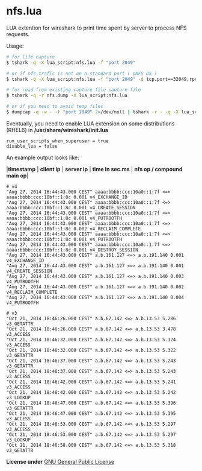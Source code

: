 nfs.lua
=============

LUA extention for wireshark to print time spent by server
to process NFS requests.

Usage:
```bash
# for life capture
$ tshark -q -X lua_script:nfs.lua -f "port 2049"

# or if nfs trafic is not on a standard port ( pNFS DS )
$ tshark -q -X lua_script:nfs.lua -f "port 2049" -d tcp.port==32049,rpc

# for read from existing capture file capture file
$ tshark -q -r nfs.dump -X lua_script:nfs.lua

# or if you need to avoid temp files
$ dumpcap -q -w - -f "port 2049" 2>/dev/null | tshark -r - -q -X lua_script:nfs.lua
```

Eventually, you need to enable LUA extension on some distributions (RHEL6) in **/usr/share/wireshark/init.lua**
```
run_user_scripts_when_superuser = true
disable_lua = false
```
An example output looks like:

|**timestamp** |  **client ip** | **server ip** | **time in sec.ms** | **nfs op / compound main op**|

```
# v4
"Aug 27, 2014 16:44:43.000 CEST" aaaa:bbbb:ccc:10a0::1:7f <=> aaaa:bbbb:ccc:10bf::1:8c 0.001 v4_EXCHANGE_ID
"Aug 27, 2014 16:44:43.000 CEST" aaaa:bbbb:ccc:10a0::1:7f <=> aaaa:bbbb:ccc:10bf::1:8c 0.001 v4_CREATE_SESSION
"Aug 27, 2014 16:44:43.000 CEST" aaaa:bbbb:ccc:10a0::1:7f <=> aaaa:bbbb:ccc:10bf::1:8c 0.001 v4_PUTROOTFH
"Aug 27, 2014 16:44:43.000 CEST" aaaa:bbbb:ccc:10a0::1:7f <=> aaaa:bbbb:ccc:10bf::1:8c 0.002 v4_RECLAIM_COMPLETE
"Aug 27, 2014 16:44:43.000 CEST" aaaa:bbbb:ccc:10a0::1:7f <=> aaaa:bbbb:ccc:10bf::1:8c 0.001 v4_PUTROOTFH
"Aug 27, 2014 16:44:43.000 CEST" aaaa:bbbb:ccc:10a0::1:7f <=> aaaa:bbbb:ccc:10bf::1:8c 0.001 v4_DESTROY_SESSION
"Aug 27, 2014 16:44:43.000 CEST" a.b.161.127 <=> a.b.191.140 0.001 v4_EXCHANGE_ID
"Aug 27, 2014 16:44:43.000 CEST" a.b.161.127 <=> a.b.191.140 0.001 v4_CREATE_SESSION
"Aug 27, 2014 16:44:43.000 CEST" a.b.161.127 <=> a.b.191.140 0.003 v4_PUTROOTFH
"Aug 27, 2014 16:44:43.000 CEST" a.b.161.127 <=> a.b.191.140 0.002 v4_RECLAIM_COMPLETE
"Aug 27, 2014 16:44:43.000 CEST" a.b.161.127 <=> a.b.191.140 0.004 v4_PUTROOTFH

# v3
"Oct 21, 2014 18:46:26.000 CEST" a.b.67.142 <=> a.b.13.53 5.286 v3_GETATTR
"Oct 21, 2014 18:46:26.000 CEST" a.b.67.142 <=> a.b.13.53 3.478 v3_ACCESS
"Oct 21, 2014 18:46:32.000 CEST" a.b.67.142 <=> a.b.13.53 5.324 v3_ACCESS
"Oct 21, 2014 18:46:32.000 CEST" a.b.67.142 <=> a.b.13.53 5.322 v3_GETATTR
"Oct 21, 2014 18:46:37.000 CEST" a.b.67.142 <=> a.b.13.53 5.243 v3_GETATTR
"Oct 21, 2014 18:46:37.000 CEST" a.b.67.142 <=> a.b.13.53 5.243 v3_ACCESS
"Oct 21, 2014 18:46:42.000 CEST" a.b.67.142 <=> a.b.13.53 5.241 v3_ACCESS
"Oct 21, 2014 18:46:42.000 CEST" a.b.67.142 <=> a.b.13.53 5.242 v3_LOOKUP
"Oct 21, 2014 18:46:47.000 CEST" a.b.67.142 <=> a.b.13.53 5.396 v3_GETATTR
"Oct 21, 2014 18:46:47.000 CEST" a.b.67.142 <=> a.b.13.53 5.395 v3_ACCESS
"Oct 21, 2014 18:46:53.000 CEST" a.b.67.142 <=> a.b.13.53 5.297 v3_ACCESS
"Oct 21, 2014 18:46:53.000 CEST" a.b.67.142 <=> a.b.13.53 5.297 v3_LOOKUP
"Oct 21, 2014 18:46:58.000 CEST" a.b.67.142 <=> a.b.13.53 5.318 v3_GETATTR
```

**License under**  [GNU General Public License](http://www.gnu.org/licenses/gpl-2.0.html)
